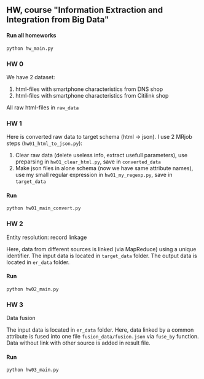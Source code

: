 ## HW, course "Information Extraction and Integration from Big Data"

#### Run all homeworks
```
python hw_main.py
```

### HW 0

We have 2 dataset:

1. html-files with smartphone characteristics from DNS shop
2. html-files with smartphone characteristics from Citilink shop

All raw html-files in `raw_data`

### HW 1

Here is converted raw data to target schema (html -> json). I use 2 MRjob steps (`hw01_html_to_json.py`):

1. Clear raw data (delete useless info, extract usefull parameters), use preparsing in `hw01_clear_html.py`, save in `converted_data`
2. Make json files in alone schema (now we have same attribute names), use my small regular expression in `hw01_my_regexp.py`, save in `target_data`

#### Run
```
python hw01_main_convert.py
```

### HW 2

Entity resolution: record linkage

Here, data from different sources is linked (via MapReduce) using a unique identifier. The input data is located in `target_data` folder. The output data is located in `er_data` folder.

#### Run
```
python hw02_main.py
```

### HW 3

Data fusion

The input data is located in `er_data` folder. Here, data linked by a common attribute is fused into one file `fusion_data/fusion.json` via `fuse_by` function. Data without link with other source is added in result file.

#### Run
```
python hw03_main.py
```